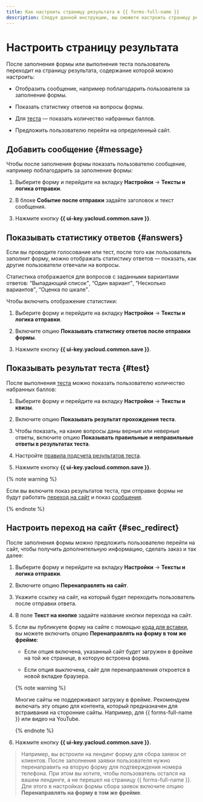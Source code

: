 ```yaml
---
title: Как настроить страницу результата в {{ forms-full-name }}
description: Следуя данной инструкции, вы сможете настроить страницу результата.
---
```


# Настроить страницу результата

После заполнения формы или выполнения теста пользователь переходит на страницу результата, содержание которой можно настроить:

- Отобразить сообщение, например поблагодарить пользователя за заполнение формы. 

- Показать статистику ответов на вопросы формы.

- Для [теста](tests.md) — показать количество набранных баллов.

- Предложить пользователю перейти на определенный сайт.


## Добавить сообщение {#message}

Чтобы после заполнения формы показать пользователю сообщение, например поблагодарить за заполнение формы:

1. Выберите форму и перейдите на вкладку **Настройки** → **Тексты и логика отправки**.

1. В блоке **Событие после отправки** задайте заголовок и текст сообщения.

1. Нажмите кнопку **{{ ui-key.yacloud.common.save }}**.


## Показывать статистику ответов {#answers}

Если вы проводите голосование или тест, после того как пользователь заполнит форму, можно отображать статистику ответов — показать, как другие пользователи отвечали на вопросы.

Статистика отображается для вопросов с заданными вариантами ответов: <q>Выпадающий список</q>, <q>Один вариант</q>, <q>Несколько вариантов</q>, <q>Оценка по шкале</q>.

Чтобы включить отображение статистики:

1. Выберите форму и перейдите на вкладку **Настройки** → **Тексты и логика отправки**.

1. Включите опцию **Показывать статистику ответов после отправки формы**.

1. Нажмите кнопку **{{ ui-key.yacloud.common.save }}**.


## Показывать результат теста {#test}

После выполнения [теста](tests.md) можно показать пользователю количество набранных баллов:

1. Выберите форму и перейдите на вкладку **Настройки** → **Тексты и квизы**.

1. Включите опцию **Показывать результат прохождения теста**.

1. Чтобы показать, на какие вопросы даны верные или неверные ответы, включите опцию **Показывать правильные и неправильные ответы в результатах теста**.

1. Настройте [правила подсчета результатов теста](tests.md#test-result).

1. Нажмите кнопку **{{ ui-key.yacloud.common.save }}**.

{% note warning %}

Если вы включите показ результатов теста, при отправке формы не будут работать [переход на сайт](success-page.md#sec_redirect) и показ [сообщения](success-page.md#message).

{% endnote %}


## Настроить переход на сайт {#sec_redirect}

После заполнения формы можно предложить пользователю перейти на сайт, чтобы получить дополнительную информацию, сделать заказ и так далее:

1. Выберите форму и перейдите на вкладку **Настройки** → **Тексты и логика отправки**.

1. Включите опцию **Перенаправлять на сайт**.

1. Укажите ссылку на сайт, на который будет переходить пользователь после отправки ответа.

    
1. В поле **Текст на кнопке** задайте название кнопки перехода на сайт.

1. Если вы публикуете форму на сайте с помощью [кода для вставки](publish.md#publlish-site), вы можете включить опцию **Перенаправлять на форму в том же фрейме**:

    - Если опция включена, указанный сайт будет загружен в фрейме на той же странице, в которую встроена форма. 

    - Если опция выключена, сайт для перенаправления откроется в новой вкладке браузера.
    
    {% note warning %}
    
    Многие сайты не поддерживают загрузку в фрейме. Рекомендуем включать эту опцию для контента, который предназначен для встраивания на сторонние сайты. Например, для {{ forms-full-name }} или видео на YouTube.

    {% endnote %}
    
1. Нажмите кнопку **{{ ui-key.yacloud.common.save }}**.

> Например, вы встроили на лендинг форму для сбора заявок от клиентов. После заполнения заявки пользователя нужно перенаправить на вторую форму для подтверждения номера телефона. При этом вы хотите, чтобы пользователь остался на вашем лендинге, а не перешел на страницу {{ forms-full-name }}. Для этого в настройках формы сбора заявок включите опцию **Перенаправлять на форму в том же фрейме**.